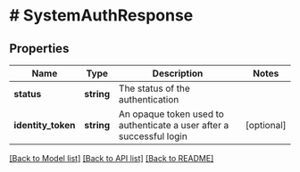 # # SystemAuthResponse

## Properties

Name | Type | Description | Notes
------------ | ------------- | ------------- | -------------
**status** | **string** | The status of the authentication |
**identity_token** | **string** | An opaque token used to authenticate a user after a successful login | [optional]

[[Back to Model list]](../../README.md#models) [[Back to API list]](../../README.md#endpoints) [[Back to README]](../../README.md)

